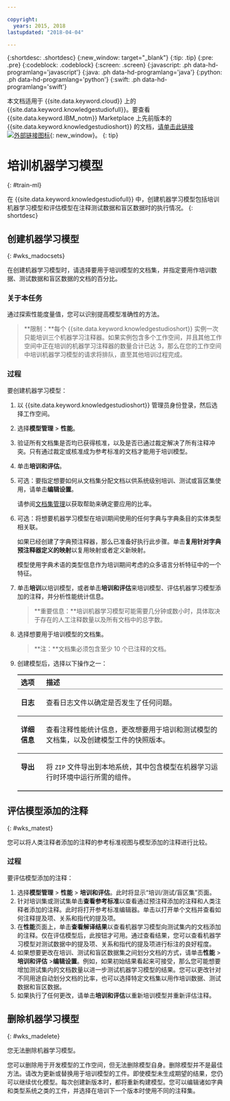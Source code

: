 ```yaml
---

copyright:
  years: 2015, 2018
lastupdated: "2018-04-04"

---
```


{:shortdesc: .shortdesc}
{:new_window: target="_blank"}
{:tip: .tip}
{:pre: .pre}
{:codeblock: .codeblock}
{:screen: .screen}
{:javascript: .ph data-hd-programlang='javascript'}
{:java: .ph data-hd-programlang='java'}
{:python: .ph data-hd-programlang='python'}
{:swift: .ph data-hd-programlang='swift'}

本文档适用于 {{site.data.keyword.cloud}} 上的 {{site.data.keyword.knowledgestudiofull}}。要查看 {{site.data.keyword.IBM_notm}} Marketplace 上先前版本的 {{site.data.keyword.knowledgestudioshort}} 的文档，[请单击此链接 ![外部链接图标](../../icons/launch-glyph.svg "外部链接图标")](https://console.bluemix.net/docs/services/knowledge-studio/train-ml.html){: new_window}。
{: tip}

# 培训机器学习模型
{: #train-ml}

在 {{site.data.keyword.knowledgestudiofull}} 中，创建机器学习模型包括培训机器学习模型和评估模型在注释测试数据和盲区数据时的执行情况。
{: shortdesc}

## 创建机器学习模型
{: #wks_madocsets}

在创建机器学习模型时，请选择要用于培训模型的文档集，并指定要用作培训数据、测试数据和盲区数据的文档的百分比。

### 关于本任务

通过探索性能度量值，您可以识别提高模型准确性的方法。

> **限制：**每个 {{site.data.keyword.knowledgestudioshort}} 实例一次只能培训三个机器学习注释器。如果实例包含多个工作空间，并且其他工作空间中正在培训的机器学习注释器的数量合计已达 3，那么在您的工作空间中培训机器学习模型的请求将排队，直至其他培训过程完成。

### 过程


要创建机器学习模型：

1. 以 {{site.data.keyword.knowledgestudioshort}} 管理员身份登录，然后选择工作空间。
1. 选择**模型管理** > **性能**。
1. 验证所有文档集是否均已获得核准，以及是否已通过裁定解决了所有注释冲突。只有通过裁定或核准成为参考标准的文档才能用于培训模型。
1. 单击**培训和评估**。
1. 可选：要指定想要如何从文档集分配文档以供系统级别培训、测试或盲区集使用，请单击**编辑设置**。

    请参阅[文档集管理](/docs/services/watson-knowledge-studio/improve-ml.html#wks_mamanagedata)以获取帮助来确定要应用的比率。

1. 可选：将想要机器学习模型在培训期间使用的任何字典与字典条目的实体类型相关联。

    如果已经创建了字典预注释器，那么已准备好执行此步骤。单击**复用针对字典预注释器定义的映射**以复用映射或者定义新映射。

    模型使用字典术语的类型信息作为培训期间考虑的众多语言分析特征中的一个特征。

1. 单击**培训**以培训模型，或者单击**培训和评估**来培训模型、评估机器学习模型添加的注释，并分析性能统计信息。

    > **重要信息：**培训机器学习模型可能需要几分钟或数小时，具体取决于存在的人工注释数量以及所有文档中的总字数。

1. 选择想要用于培训模型的文档集。

    > **注：**文档集必须包含至少 10 个已注释的文档。

1. 创建模型后，选择以下操作之一：

    <table border="1" frame="hsides" rules="rows" cellpadding="4" cellspacing="0" summary="此表中的每一行都描述选择的一个选项。" class="simpletable choicetable choicetableborder">
      <thead><tr><th id="d33883e137-option" valign="bottom" align="left" class="ncol thleft thbot">选项</th>
          <th id="d33883e137-desc" valign="bottom" align="left" class="ncol thleft thbot">描述</th></tr></thead>
      <tbody><tr class="strow chrow"><td valign="top" headers="d33883e137-option" id="d33883e139" class="stentry choption ncol"><p class="p wrapper"><strong>日志</strong></p></td>
          <td valign="top" headers="d33883e137-desc d33883e139" class="stentry chdesc ncol"><p class="p wrapper">查看日志文件以确定是否发生了任何问题。</p></td>
        </tr>
        <tr class="strow chrow"><td valign="top" headers="d33883e137-option" id="d33883e144" class="stentry choption ncol"><p class="p wrapper"><strong>详细信息</strong></p></td>
          <td valign="top" headers="d33883e137-desc d33883e144" class="stentry chdesc ncol"><p class="p wrapper">查看注释性能统计信息，更改想要用于培训和测试模型的文档集，以及创建模型工件的快照版本。</p></td>
        </tr>
        <tr class="strow chrow"><td valign="top" headers="d33883e137-option" id="d33883e149" class="stentry choption ncol"><p class="p wrapper"><strong>导出</strong></p></td>
          <td valign="top" headers="d33883e137-desc d33883e149" class="stentry chdesc ncol"><p class="p wrapper">将 <code>ZIP</code> 文件导出到本地系统，其中包含模型在机器学习运行时环境中运行所需的组件。</p></td>
        </tr>
      </tbody>
    </table>

## 评估模型添加的注释
{: #wks_matest}

您可以将人类注释者添加的注释的参考标准视图与模型添加的注释进行比较。

### 过程

要评估模型添加的注释：

1. 选择**模型管理** > **性能** > **培训和评估**。此时将显示“培训/测试/盲区集”页面。
1. 针对培训集或测试集单击**查看参考标准**以查看通过预注释添加的注释和人类注释者添加的注释。此时将打开参考标准编辑器。单击以打开单个文档并查看如何注释提及项、关系和指代的提及项。
1. 在**性能**页面上，单击**查看解译结果**以查看机器学习模型向测试集内的文档添加的注释。仅在评估模型后，此按钮才可用。通过查看结果，您可以查看机器学习模型对测试数据中的提及项、关系和指代的提及项进行标注的良好程度。
1. 如果想要更改在培训、测试和盲区数据集之间划分文档的方式，请单击**性能** > **培训和评估** >**编辑设置**。例如，如果初始结果看起来可接受，那么您可能想要增加测试集内的文档数量以进一步测试机器学习模型的结果。您可以更改针对不同用途自动划分文档的比率，也可以选择特定文档集以用作培训数据、测试数据和盲区数据。
1. 如果执行了任何更改，请单击**培训和评估**以重新培训模型并重新评估注释。

## 删除机器学习模型
{: #wks_madelete}

您无法删除机器学习模型。

您可以删除用于开发模型的工作空间，但无法删除模型自身。删除模型并不是最佳方法。请改为更新或替换用于培训模型的工件。即使模型未生成期望的结果，您仍可以继续优化模型。每次创建新版本时，都将重新构建模型。您可以编辑诸如字典和类型系统之类的工件，并选择在培训下一个版本时使用不同的注释集。
